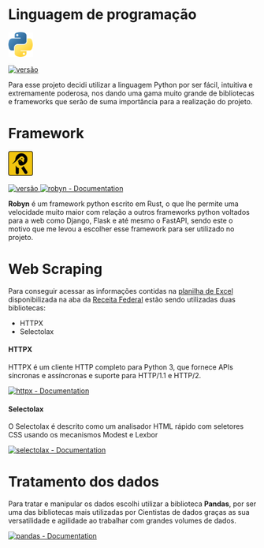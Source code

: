 # Linguagem de programação

<a href="https://www.python.org/downloads/release/python-3111/">
<img src="assets/python.png" alt="Python logo" width="50">

![versão](https://img.shields.io/badge/versão-3.11.1-informational?style=flat)
</a>

Para esse projeto decidi utilizar a linguagem Python por ser fácil, intuitiva e extremamente poderosa, nos dando uma gama muito grande de bibliotecas e frameworks que serão de suma importância para a realização do projeto.

# Framework

<a href="https://sansyrox.github.io/robyn/#/">
<img src="assets/robyn.png" alt="Python logo" width="50">

![versão](https://img.shields.io/badge/versão-0.24.1-informational?style=flat)
[![robyn - Documentation](https://img.shields.io/badge/Robyn-Documentation-blue?style=flat)](https://sansyrox.github.io/robyn/#/)
</a>

**Robyn** é um framework python escrito em Rust, o que lhe permite uma velocidade muito maior com relação a outros frameworks python voltados para a web como Django, Flask e até mesmo o FastAPI, sendo este o motivo que me levou a escolher esse framework para ser utilizado no projeto.

# Web Scraping

Para conseguir acessar as informações contidas na [planilha de Excel](https://www.gov.br/receitafederal/pt-br/acesso-a-informacao/legislacao/documentos-e-arquivos/tipi-em-excel.xlsx) disponibilizada na aba da [Receita Federal](https://www.gov.br/receitafederal/pt-br/acesso-a-informacao/legislacao/legislacao-por-assunto/tipi-tabela-de-incidencia-do-imposto-sobre-produtos-industrializados) estão sendo utilizadas duas bibliotecas:

- HTTPX
- Selectolax

#### HTTPX

HTTPX é um cliente HTTP completo para Python 3, que fornece APIs síncronas e assíncronas e suporte para HTTP/1.1 e HTTP/2.

[![httpx - Documentation](https://img.shields.io/badge/HTTPX-Documentation-blue?style=flat)](https://www.python-httpx.org/)

#### Selectolax

O Selectolax é descrito como um analisador HTML rápido com seletores CSS usando os mecanismos Modest e Lexbor

[![selectolax - Documentation](https://img.shields.io/badge/Selectolax-Documentation-blue?style=flat)](https://selectolax.readthedocs.io/en/latest/index.html)

# Tratamento dos dados

Para tratar e manipular os dados escolhi utilizar a biblioteca **Pandas**, por ser uma das bibliotecas mais utilizadas por Cientistas de dados graças as sua versatilidade e agilidade ao trabalhar com grandes volumes de dados.

[![pandas - Documentation](https://img.shields.io/badge/Pandas-Documentation-blue?style=flat)](https://pandas.pydata.org/)
